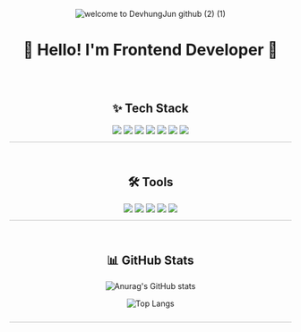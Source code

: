 
<div align="center">

![welcome to DevhungJun github (2) (1)](https://github.com/user-attachments/assets/28463614-0d20-4357-b13b-ddd9a32fc9c1)

</div>

<div align="center">
  <h1>👋 Hello! I'm Frontend Developer 👋</h1>
</div>

<br />

<div align="center" style="border-bottom:2px solid #ddd; padding: 10px;">
  <h2>✨ Tech Stack</h2>
  <img src="https://img.shields.io/badge/HTML5-E34F26?style=for-the-badge&logo=HTML5&logoColor=white" />
  <img src="https://img.shields.io/badge/CSS3-1572B6?style=for-the-badge&logo=CSS3&logoColor=white" />
  <img src="https://img.shields.io/badge/JavaScript-F7DF1E?style=for-the-badge&logo=JavaScript&logoColor=white" />
  <img src="https://img.shields.io/badge/React-61DAFB?style=for-the-badge&logo=React&logoColor=white" />
  <img src="https://img.shields.io/badge/TypeScript-3178C6?style=for-the-badge&logo=TypeScript&logoColor=white" />
  <img src="https://img.shields.io/badge/TailwindCSS-06B6D4?style=for-the-badge&logo=TailwindCSS&logoColor=white" />
  <img src="https://img.shields.io/badge/ReactQuery-FF4154?style=for-the-badge&logo=ReactQuery&logoColor=white" />
</div>

<br/>

  <div align="center" style="border-bottom:2px solid #ddd; padding: 10px">
    <h2>🛠 Tools</h2>
    <img src="https://img.shields.io/badge/Git-F05032?style=for-the-badge&logo=Git&logoColor=white" />
    <img src="https://img.shields.io/badge/GitHub-181717?style=for-the-badge&logo=GitHub&logoColor=white" />
    <img src="https://img.shields.io/badge/Notion-F3F3F3?style=for-the-badge&logo=Notion&logoColor=black" />
    <img src="https://img.shields.io/badge/vscode-2C2C32?style=for-the-badge&logo=&logoColor=black" />
      <img src="https://img.shields.io/badge/Figma-F24E1E?style=for-the-badge&logo=Figma&logoColor=black" />
  </div>

<br/>

  <div align="center" style="border-bottom:2px solid #ddd; padding: 10px">
    <h2>📊 GitHub Stats</h2>

  ![Anurag's GitHub stats](https://github-readme-stats.vercel.app/api?username=DevHyungJun&show_icons=true&theme=radical)

  ![Top Langs](https://github-readme-stats.vercel.app/api/top-langs/?username=DevHyungJun&layout=compact)

  </div>


